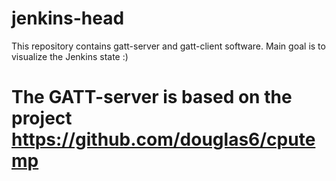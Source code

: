 # jenkins-head
This repository contains gatt-server and gatt-client software. Main goal is to visualize the Jenkins state :) 

# The GATT-server is based on the project https://github.com/douglas6/cputemp
